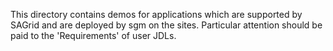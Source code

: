 This directory contains demos for applications which are supported by SAGrid and are deployed by sgm on the sites. Particular attention
should be paid to the 'Requirements' of user JDLs.